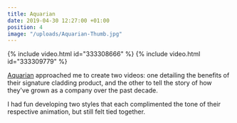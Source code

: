 ```yaml
---
title: Aquarian
date: 2019-04-30 12:27:00 +01:00
position: 4
image: "/uploads/Aquarian-Thumb.jpg"
---
```


{% include video.html id="333308666" %}
{% include video.html id="333309779" %}

[Aquarian](https://www.aquariancladding.co.uk/) approached me to create two videos: one detailing the benefits of their signature cladding product, and the other to tell the story of how they've grown as a company over the past decade.

I had fun developing two styles that each complimented the tone of their respective animation, but still felt tied together.